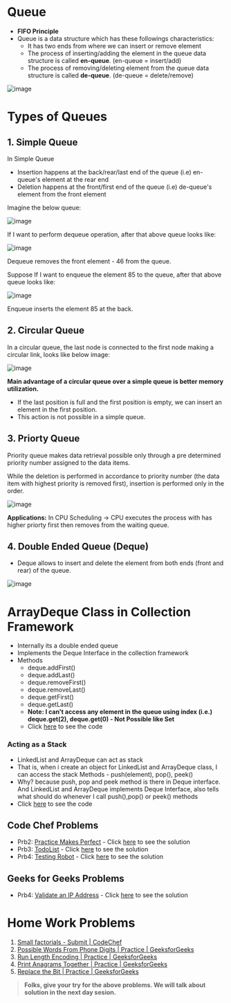 # Queue

- **FIFO Principle**
- Queue is a data structure which has these followings characteristics:
  - It has two ends from where we can insert or remove element 
  - The process of inserting/adding the element in the queue data structure is called **en-queue**. (en-queue = insert/add) 
  - The process of removing/deleting element from the queue data structure is called **de-queue**. (de-queue = delete/remove)

![image](https://user-images.githubusercontent.com/70228962/171203574-c6541f9a-0dd2-4a39-989a-1bc563cd529f.png)

# Types of Queues

## 1. Simple Queue

In Simple Queue
  - Insertion happens at the back/rear/last end of the queue (i.e) en-queue's element at the rear end
  - Deletion happens at the front/first end of the queue (i.e) de-queue's element from the front element

Imagine the below queue:

![image](https://user-images.githubusercontent.com/70228962/171198327-4fe01a75-907c-4d0b-9554-e9b329661a0f.png)

If I want to perform dequeue operation, after that above queue looks like:

![image](https://user-images.githubusercontent.com/70228962/171198611-f26d314d-b7f4-4bd6-86c1-5f0b4e2268bf.png)

Dequeue removes the front element - 46 from the queue. 

Suppose If I want to enqueue the element 85 to the queue, after that above queue looks like:

![image](https://user-images.githubusercontent.com/70228962/171198915-8f81511b-3555-4d2b-96fc-1a35e9cecc0c.png)

Enqueue inserts the element 85 at the back.

## 2. Circular Queue

In a circular queue, the last node is connected to the first node making a circular link, looks like below image:

![image](https://user-images.githubusercontent.com/70228962/171199754-29b7e997-da6f-4133-80b3-54726bb36d46.png)

**Main advantage of a circular queue over a simple queue is better memory utilization.**  
  - If the last position is full and the first position is empty, we can insert an element in the first position. 
  - This action is not possible in a simple queue.

## 3. Priorty Queue

Priority queue makes data retrieval possible only through a pre determined priority number assigned to the data items.

While the deletion is performed in accordance to priority number (the data item with highest priority is removed first), insertion is performed only in the order.

![image](https://user-images.githubusercontent.com/70228962/171200492-60437bc7-f9d4-461f-ac04-f93aff1d31d5.png)

**Applications:**  In CPU Scheduling -> CPU executes the process with has higher priorty first then removes from the waiting queue.

## 4. Double Ended Queue (Deque)

-  Deque allows to insert and delete the element from both ends (front and rear) of the queue.

![image](https://user-images.githubusercontent.com/70228962/171202645-ed14d6b6-b719-45a7-a1f7-de11e6d3087f.png)

# ArrayDeque Class in Collection Framework

- Internally its a double ended queue
- Implements the Deque Interface in the collection framework
- Methods
  - deque.addFirst()
  - deque.addLast()
  - deque.removeFirst()
  - deque.removeLast()
  - deque.getFirst()
  - deque.getLast()
  - **Note: I can't access any element in the queue using index (i.e.) deque.get(2), deque.get(0) - Not Possible like Set**
  - Click [here](./ArrayDequeDemo.java) to see the code

### Acting as a Stack

- LinkedList and ArrayDeque can act as stack
- That is, when i create an object for LinkedList and ArrayDeque class, I can access the stack Methods - push(element), pop(), peek()
- Why? because push, pop and peek method is there in Deque interface. And LinkedList and ArrayDeque implements Deque Interface, also tells what should do whenever I call push(),pop() or peek() methods
- Click [here](./ActsAsStack.java) to see the code

## Code Chef Problems

- Prb2: [Practice Makes Perfect](https://www.codechef.com/submit-v2/PRACTICEPERF) - Click [here](./CCPrb2.java) to see the solution
- Prb3: [TodoList](https://www.codechef.com/submit-v2/TODOLIST) - Click [here](./CCPrb3.java) to see the solution
- Prb4: [Testing Robot](https://www.codechef.com/submit-v2/TSTROBOT) - Click [here](./CCPrb3.java) to see the solution

## Geeks for Geeks Problems
- Prb4: [Validate an IP Address](https://practice.geeksforgeeks.org/problems/validate-an-ip-address-1587115621/1/?page=1&company%5b%5d=Microsoft&category%5b%5d=Strings&sortBy=submissions) -  Click [here](./GFGPrb4.java) to see the solution


# Home Work Problems

1.	[Small factorials - Submit | CodeChef](https://www.codechef.com/submit-v2/FCTRL2)
2.	[Possible Words From Phone Digits | Practice | GeeksforGeeks](https://practice.geeksforgeeks.org/problems/possible-words-from-phone-digits-1587115620/1/?page=2&company%5b%5d=Microsoft&category%5b%5d=Strings&sortBy=submissions)
3.	[Run Length Encoding | Practice | GeeksforGeeks](https://practice.geeksforgeeks.org/problems/run-length-encoding/1/?page=1&company%5b%5d=Microsoft&category%5b%5d=Strings&sortBy=submissions)
4.	[Print Anagrams Together | Practice | GeeksforGeeks](https://practice.geeksforgeeks.org/problems/print-anagrams-together/1/?page=2&company%5b%5d=Microsoft&category%5b%5d=Strings&sortBy=submissions)
5.	[Replace the Bit | Practice | GeeksforGeeks](https://practice.geeksforgeeks.org/problems/replace-the-bit3212/1/?page=3&company%5b%5d=Microsoft&category%5b%5d=Strings&sortBy=submissions)
 
> **Folks, give your try for the above problems. We will talk about solution in the next day sesion.**
